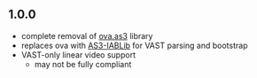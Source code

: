 1.0.0
-------------

* complete removal of [ova.as3](https://github.com/dave-hansen/ova.as3) library
* replaces ova with [AS3-IABLib](https://github.com/nathanhinish/AS3-IABLib) for VAST parsing and bootstrap
* VAST-only linear video support
  - may not be fully compliant
